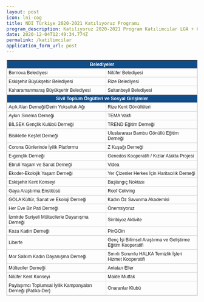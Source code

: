 ```yaml
---
layout: post
icon: lni-cog
title: NDI Türkiye 2020-2021 Katılıyoruz Programı
program_description: Katılıyoruz 2020-2021 Program Katılımcılar LGA + CSO + SE
date: 2020-12-04T12:49:34.774Z
permalink: /katilimcilar
application_form_url: post
---
```

<style type="text/css">
	table.tableizer-table {
		font-size: 12px;
		border: 1px solid #CCC; 
		font-family: Arial, Helvetica, sans-serif;
	} 
	.tableizer-table td {
		padding: 4px;
		margin: 3px;
		border: 1px solid #CCC;
	}
	.tableizer-table th {
		background-color: #104E8B; 
		color: #FFF;
		font-weight: bold;
	}
</style>
<table class="tableizer-table">
<thead><tr class="tableizer-firstrow"><th colspan="2">Belediyeler</th></tr></thead><tbody>

 <tr><td>Bornova Belediyesi</td><td>Nilüfer Belediyesi</td></tr>
 <tr><td>Eskişehir Büyükşehir Belediyesi</td><td>Rize Belediyesi</td></tr>
 <tr><td>Kaharamanmaraş Büyükşehir Belediyesi</td><td>Sultanbeyli Belediyesi</td></tr>
 </tbody>
 <thead><tr class="tableizer-firstrow"><th colspan="2">Sivil Toplum Örgütleri ve Sosyal Girişimler</th></tr></thead>
 <tbody>
 <tr><td>Açık Alan Derneği/Derin Yoksulluk Ağı</td><td>Rize Kent Gönüllüleri</td></tr>
 <tr><td>Aykırı Sinema Derneği</td><td>TEMA Vakfı</td></tr>
 <tr><td>BİLSEK Gençlik Kulübü Derneği</td><td>TREND Eğitim Derneği</td></tr>
 <tr><td>Bisikletle Keşfet Derneği</td><td>Uluslararası Bambu Gönüllü Eğitim Derneği</td></tr>
 <tr><td>Corona Günlerinde İyilik Platformu</td><td>Z Kuşağı Derneği</td></tr>
 <tr><td>E-gençlik Derneği</td><td>Genedos Kooperatifi / Kızlar Atakta Projesi</td></tr>
 <tr><td>Ebruli Yaşam ve Sanat Derneği</td><td>Videa</td></tr>
 <tr><td>Ekoder-Ekolojik Yaşam Derneği</td><td>Yer Çizenler Herkes İçin Haritacılık Derneği</td></tr>
 <tr><td>Eskişehir Kent Konseyi</td><td>Başlangıç Noktası</td></tr>
 <tr><td>Gaya Araştırma Enstitüsü</td><td>Roof Coliving</td></tr>
 <tr><td>GOLA Kültür, Sanat ve Ekoloji Derneği</td><td>Kadın Öz Savunma Akademisi</td></tr>
 <tr><td>Her Eve Bir Pati Derneği</td><td>Önemsiyoruz</td></tr>
 <tr><td>İzmirde Suriyeli Mültecilerle Dayanışma Derneği</td><td>Simbiyoz Aktivite</td></tr>
 <tr><td>Koza Kadın Derneği</td><td>PinGOin</td></tr>
 <tr><td>Liberfe</td><td>Genç İşi Bilimsel Araştırma ve Geliştirme Eğitim Kooperatifi</td></tr>
 <tr><td>Mor Salkım Kadın Dayanışma Derneği</td><td>Sınırlı Sorumlu HALKA Temizlik İşleri Hizmet Kooperatifi</td></tr>
 <tr><td>Mülteciler Derneği</td><td>Anlatan Eller</td></tr>
 <tr><td>Nilüfer Kent Konseyi</td><td>Maide Mutfak</td></tr>
 <tr><td>Paylaşımcı Toplumsal İyilik Kampanyaları Derneği (Patika-Der)</td><td>Onaranlar Klubü</td></tr>
</tbody></table>